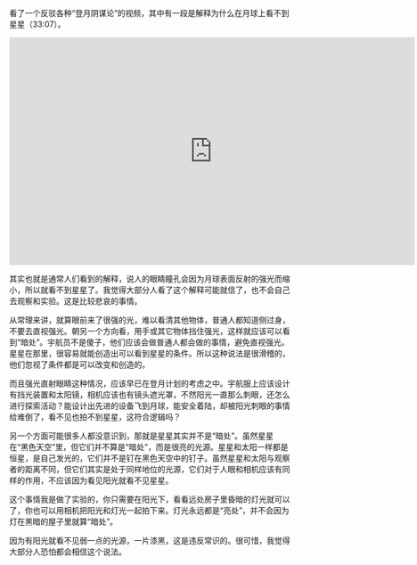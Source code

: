 看了一个反驳各种“登月阴谋论”的视频，其中有一段是解释为什么在月球上看不到星星（33:07）。

<div id="youtube2-DxW__ZtZApo" class="youtube-wrap" data-attrs="{&quot;videoId&quot;:&quot;DxW__ZtZApo&quot;,&quot;startTime&quot;:&quot;1987&quot;,&quot;endTime&quot;:null}">

<div class="youtube-inner"><iframe src="https://www.youtube-nocookie.com/embed/DxW__ZtZApo?start=1987&amp;rel=0&amp;autoplay=0&amp;showinfo=0&amp;enablejsapi=0" frameborder="0" loading="lazy" gesture="media" allow="autoplay; fullscreen" allowautoplay="true" allowfullscreen="true" width="728" height="409"></iframe></div>


其实也就是通常人们看到的解释，说人的眼睛瞳孔会因为月球表面反射的强光而缩小，所以就看不到星星了。我觉得大部分人看了这个解释可能就信了，也不会自己去观察和实验。这是比较悲哀的事情。

从常理来讲，就算眼前来了很强的光，难以看清其他物体，普通人都知道侧过身，不要去直视强光。朝另一个方向看，用手或其它物体挡住强光，这样就应该可以看到“暗处”。宇航员不是傻子，他们应该会做普通人都会做的事情，避免直视强光。星星在那里，很容易就能创造出可以看到星星的条件。所以这种说法是很滑稽的，他们忽视了条件都是可以改变和创造的。

而且强光直射眼睛这种情况，应该早已在登月计划的考虑之中。宇航服上应该设计有挡光装置和太阳镜，相机应该也有镜头遮光罩，不然阳光一直那么刺眼，还怎么进行探索活动？能设计出先进的设备飞到月球，能安全着陆，却被阳光刺眼的事情给难倒了，看不见也拍不到星星，这符合逻辑吗？

另一个方面可能很多人都没意识到，那就是星星其实并不是“暗处”。虽然星星在“黑色天空”里，但它们并不算是“暗处”，而是很亮的光源。星星和太阳一样都是恒星，是自己发光的，它们并不是钉在黑色天空中的钉子。虽然星星和太阳与观察者的距离不同，但它们其实是处于同样地位的光源，它们对于人眼和相机应该有同样的作用，不应该因为看见阳光就看不见星星。

这个事情我是做了实验的，你只需要在阳光下，看看远处房子里昏暗的灯光就可以了，你也可以用相机把阳光和灯光一起拍下来。灯光永远都是“亮处”，并不会因为灯在黑暗的屋子里就算“暗处”。

因为有阳光就看不见弱一点的光源，一片漆黑，这是违反常识的。很可惜，我觉得大部分人恐怕都会相信这个说法。
